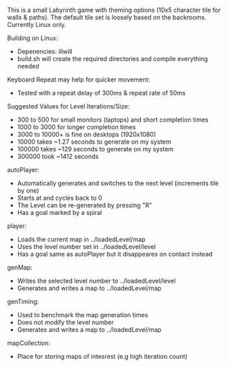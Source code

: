 This is a small Labyrinth game with theming options (10x5 character tile for walls & paths).
The default tile set is loosely based on the backrooms.
Currently Linux only.

Building on Linux:
- Depenencies: illwill
- build.sh will create the required directories and compile everything needed

Keyboard Repeat may help for quicker movement:
- Tested with a repeat delay of 300ms & repeat rate of 50ms

Suggested Values for Level Iterations/Size:
- 300 to 500 for small monitors (laptops) and short completion times
- 1000 to 3000 for longer completion times
- 3000 to 10000+ is fine on desktops (1920x1080)
- 10000 takes ~1.27 seconds to generate on my system
- 100000 takes ~129 seconds to generate on my system
- 300000 took ~1412 seconds

autoPlayer:
- Automatically generates and switches to the next level (increments tile by one)
- Starts at and cycles back to 0
- The Level can be re-generated by pressing "R"
- Has a goal marked by a spiral

player:
- Loads the current map in ../loadedLevel/map
- Uses the level number set in ../loadedLevel/level
- Has a goal same as autoPlayer but it disappeares on contact instead

genMap:
- Writes the selected level number to ../loadedLevel/level
- Generates and writes a map to ../loadedLevel/map

genTiming:
- Used to benchmark the map generation times
- Does not modify the level number
- Generates and writes a map to ../loadedLevel/map

mapCollection:
- Place for storing maps of intesrest (e.g high iteration count)
